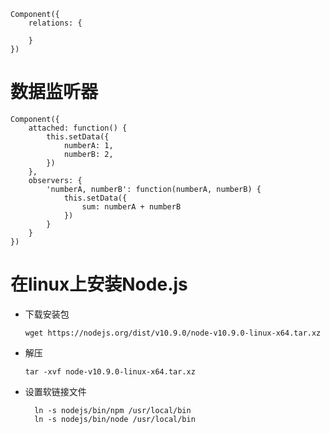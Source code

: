    
	Component({
		relations: {
			
		}
	})

# 数据监听器 #
    Component({
		attached: function() {
			this.setData({
				numberA: 1,
				numberB: 2,
			})
		},
		observers: {
			'numberA, numberB': function(numberA, numberB) {
				this.setData({
					sum: numberA + numberB
				})
			}
		}
	})

# 在linux上安装Node.js #
- 下载安装包

    `wget https://nodejs.org/dist/v10.9.0/node-v10.9.0-linux-x64.tar.xz`
- 解压
	
	`tar -xvf node-v10.9.0-linux-x64.tar.xz`
- 设置软链接文件

        ln -s nodejs/bin/npm /usr/local/bin
	    ln -s nodejs/bin/node /usr/local/bin